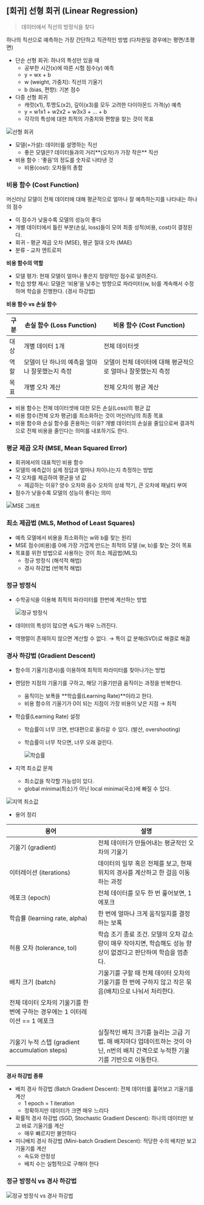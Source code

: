 ## [회귀] 선형 회귀 (Linear Regression)

> 데이터에서 직선의 방정식을 찾다
>

하나의 직선으로 예측하는 가장 간단하고 직관적인 방법 (다차원일 경우에는 평면/초평면)

- 단순 선형 회귀: 하나의 특성만 있을 때
    - 공부한 시간(x)에 따른 시험 점수(y) 예측
    - y = wx + b
    - w (weight, 가중치): 직선의 기울기
    - b (bias, 편향): 기본 점수
- 다중 선형 회귀
    - 캐럿(x1), 투명도(x2), 깊이(x3)를 모두 고려한 다이아몬드 가격(y) 예측
    - y = w1x1 + w2x2 + w3x3 + … + b
    - 각각의 특성에 대한 최적의 가중치와 편향을 찾는 것이 목표

![선형 회귀](../images/linear-regression_1.png)

- 모델(=가설): 데이터를 설명하는 직선
    - 좋은 모델은? 데이터들과의 거리**(오차)가 가장 작은** 직선
- 비용 함수 : ‘좋음’의 정도를 숫자로 나타낸 것
    - 비용(cost): 오차들의 총합


### 비용 함수 (Cost Function)

머신러닝 모델이 전체 데이터에 대해 평균적으로 얼마나 잘 예측하는지를 나타내는 하나의 점수

- 이 점수가 낮을수록 모델의 성능이 좋다
- 개별 데이터에서 틀린 부분(손실, loss)들이 모여 최종 성적(비용, cost)이 결정된다.
- 회귀 - 평균 제곱 오차 (MSE), 평균 절대 오차 (MAE)
- 분류 - 교차 엔트로피

**비용 함수의 역할**

- 모델 평가: 현재 모델이 얼마나 좋은지 정량적인 점수로 알려준다.
- 학습 방향 제시: 모델은 ‘비용’을 낮추는 방향으로 파라미터(w, b)를 계속해서 수정하며 학습을 진행한다. (경사 하강법)

**비용 함수 vs 손실 함수**

| 구분 | 손실 함수 (Loss Function) | 비용 함수 (Cost Function) |
| --- | --- | --- |
| 대상 | 개별 데이터 1개 | 전체 데이터셋 |
| 역할 | 모델이 단 하나의 예측을 얼마나 잘못했는지 측정 | 모델이 전체 데이터에 대해 평균적으로 얼마나 잘못했는지 측정 |
| 목표 | 개별 오차 계산 | 전체 오차의 평균 계산 |
- 비용 함수는 전체 데이터셋에 대한 모든 손실(Loss)의 평균 값
- 비용 함수(전체 오차 평균)를 최소화하는 것이 머신러닝의 최종 목표
- 비용 함수와 손실 함수를 혼용하는 이유?
개별 데이터의 손실을 줄임으로써 결과적으로 전체 비용을 줄인다는 의미를 내포하기도 한다.


### 평균 제곱 오차 (MSE, Mean Squared Error)

- 회귀에서의 대표적인 비용 함수
- 모델의 예측값이 실제 정답과 얼마나 차이나는지 측정하는 방법
- 각 오차를 제곱하여 평균을 낸 값
    - 제곱하는 이유? 양수 오차와 음수 오차의 상쇄 막기, 큰 오차에 패널티 부여
- 점수가 낮을수록 모델의 성능이 좋다는 의미

![MSE 그래프](../images/linear-regression_2.png)

### 최소 제곱법 (MLS, Method of Least Squares)

- 예측 모델에서 비용을 최소화하는 w와 b를 찾는 원리
- MSE 점수(비용)를 0에 가장 가깝게 만드는 최적의 모델 (w, b)를 찾는 것이 목표
- 목표를 위한 방법으로 사용하는 것이 최소 제곱법(MLS)
    - 정규 방정식 (해석적 해법)
    - 경사 하강법 (반복적 해법)

### 정규 방정식

- 수학공식을 이용해 최적의 파라미터를 한번에 계산하는 방법

    ![정규 방정식](../images/linear-regression_3.png)

- 데이터의 특성이 많으면 속도가 매우 느려진다.
- 역행렬이 존재하지 않으면 계산할 수 없다. → 특이 값 분해(SVD)로 해결로 해겷

### 경사 하강법 (Gradient Descent)

- 함수의 기울기(경사)를 이용하여 최적의 파라미터를 찾아나가는 방법
- 랜덤한 지점의 기울기를 구하고, 해당 기울기만큼 움직이는 과정을 반복한다.
    - 움직이는 보폭을 **학습률(Learning Rate)**이라고 한다.
    - 비용 함수의 기울기가 0이 되는 지점이 가장 비용이 낮은 지점 → 최적
- 학습률(Learning Rate) 설정
    - 학습률이 너무 크면, 반대편으로 올라갈 수 있다. (발산, overshooting)
    - 학습률이 너무 작으면, 너무 오래 걸린다.

        ![학습률](../images/linear-regression_4.png)

- 지역 최소값 문제
    - 최소값을 착각할 가능성이 있다.
    - global minima(최소)가 아닌 local minima(국소)에 빠질 수 있다.

![지역 최소값](../images/linear-regression_5.png)

- 용어 정리

| 용어 | 설명 |
| --- | --- |
| 기울기 (gradient) | 전체 데이터가 만들어내는 평균적인 오차의 기울기 |
| 이터레이션 (iterations) | 데이터의 일부 혹은 전체를 보고, 현재 위치의 경사를 계산하고 한 걸음 이동하는 과정 |
| 에포크 (epoch) | 전체 데이터를 모두 한 번 훑어보면, 1 에포크 |
| 학습률 (learning rate, alpha) | 한 번에 얼마나 크게 움직일지를 결정하는 보폭 |
| 허용 오차 (tolerance, tol) | 학습 조기 종료 조건. 모델의 오차 감소량이 매우 작아지면, 학습해도 성능 향상이 없겠다고 판단하여 학습을 멈춘다. |
| 배치 크기 (batch) | 기울기를 구할 때 전체 데이터 오차의 기울기를 한 번에 구하지 않고 작은 묶음(배치)으로 나눠서 처리한다.
전체 데이터 오차의 기울기를 한 번에 구하는 경우에는 1 이터레이션 == 1 에포크 |
| 기울기 누적 스텝 (gradient accumulation steps) | 실질적인 배치 크기를 늘리는 고급 기법. 매 배치마다 업데이트하는 것이 아닌, n번의 배치 간격으로 누적한 기울기를 기반으로 이동한다. |

**경사 하강법 종류**

- 배치 경사 하강법 (Batch Gradient Descent): 전체 데이터를 훑어보고 기울기를 계산
    - 1 epoch = 1 iteration
    - 정확하지만 데이터가 크면 매우 느리다
- 확률적 경사 하강법 (SGD, Stochastic Gradient Descent): 하나의 데이터만 보고 바로 기울기를 계산
    - 매우 빠르지만 불안하다
- 미니배치 경사 하강법 (Mini-batch Gradient Descent): 적당한 수의 배치만 보고 기울기를 계산
    - 속도와 안정성
    - 배치 수는 실험적으로 구해야 한다

### 정규 방정식 vs 경사 하강법

![정규 방정식 vs 경사 하강법](../images/linear-regression_6.png)